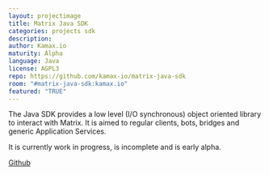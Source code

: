 ```yaml
---
layout: projectimage
title: Matrix Java SDK
categories: projects sdk
description: 
author: Kamax.io
maturity: Alpha
language: Java
license: AGPL3
repo: https://github.com/kamax-io/matrix-java-sdk
room: "#matrix-java-sdk:kamax.io"
featured: "TRUE"
---
```


The Java SDK provides a low level (I/O synchronous) object oriented library to interact with Matrix. It is aimed to regular clients, bots, bridges and generic Application Services.

It is currently work in progress, is incomplete and is early alpha.

[Github](https://github.com/kamax-io/matrix-java-sdk)
